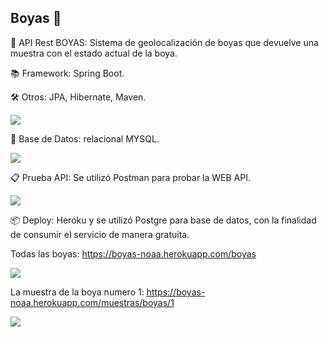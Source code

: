 ## Boyas 🚢

🚀 API Rest BOYAS: Sistema de geolocalización de boyas que devuelve una muestra con el estado actual de la boya.

📚 Framework: Spring Boot.

🛠️ Otros: JPA, Hibernate, Maven.

![](https://i.ibb.co/g4wYnN6/boyaoceanografica.jpg)

💾 Base de Datos: relacional MYSQL.

![](https://i.ibb.co/nBJyhRj/boyas-mysql.png)

📋 Prueba API: Se utilizó Postman para probar la WEB API.

![](https://i.ibb.co/fGsf2ZT/postman-boya.png)

📦 Deploy: Heroku y se utilizó Postgre para base de datos, con la finalidad de consumir el servicio de manera gratuita.

Todas las boyas: https://boyas-noaa.herokuapp.com/boyas

![](https://i.ibb.co/QnjKVmB/boyas-deploy.png)

La muestra de la boya numero 1: https://boyas-noaa.herokuapp.com/muestras/boyas/1

![](https://i.ibb.co/H41BTH3/muestra-deploy.png)
